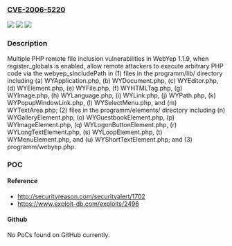 ### [CVE-2006-5220](https://cve.mitre.org/cgi-bin/cvename.cgi?name=CVE-2006-5220)
![](https://img.shields.io/static/v1?label=Product&message=n%2Fa&color=blue)
![](https://img.shields.io/static/v1?label=Version&message=n%2Fa&color=blue)
![](https://img.shields.io/static/v1?label=Vulnerability&message=n%2Fa&color=brighgreen)

### Description

Multiple PHP remote file inclusion vulnerabilities in WebYep 1.1.9, when register_globals is enabled, allow remote attackers to execute arbitrary PHP code via the webyep_sIncludePath in (1) files in the programm/lib/ directory including (a) WYApplication.php, (b) WYDocument.php, (c) WYEditor.php, (d) WYElement.php, (e) WYFile.php, (f) WYHTMLTag.php, (g) WYImage.php, (h) WYLanguage.php, (i) WYLink.php, (j) WYPath.php, (k) WYPopupWindowLink.php, (l) WYSelectMenu.php, and (m) WYTextArea.php; (2) files in the programm/elements/ directory including (n) WYGalleryElement.php, (o) WYGuestbookElement.php, (p) WYImageElement.php, (q) WYLogonButtonElement.php, (r) WYLongTextElement.php, (s) WYLoopElement.php, (t) WYMenuElement.php, and (u) WYShortTextElement.php; and (3) programm/webyep.php.

### POC

#### Reference
- http://securityreason.com/securityalert/1702
- https://www.exploit-db.com/exploits/2496

#### Github
No PoCs found on GitHub currently.

